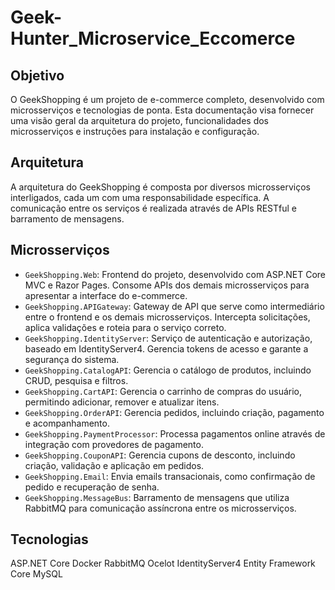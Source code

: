 # Geek-Hunter_Microservice_Eccomerce

## Objetivo

O GeekShopping é um projeto de e-commerce completo, desenvolvido com microsserviços e tecnologias de ponta. Esta documentação visa fornecer uma visão geral da arquitetura do projeto, funcionalidades dos microsserviços e instruções para instalação e configuração.

## Arquitetura

A arquitetura do GeekShopping é composta por diversos microsserviços interligados, cada um com uma responsabilidade específica. A comunicação entre os serviços é realizada através de APIs RESTful e barramento de mensagens.

## Microsserviços

- `GeekShopping.Web`: Frontend do projeto, desenvolvido com ASP.NET Core MVC e Razor Pages. Consome APIs dos demais microsserviços para apresentar a interface do e-commerce.
- `GeekShopping.APIGateway`: Gateway de API que serve como intermediário entre o frontend e os demais microsserviços. Intercepta solicitações, aplica validações e roteia para o serviço correto.
- `GeekShopping.IdentityServer`: Serviço de autenticação e autorização, baseado em IdentityServer4. Gerencia tokens de acesso e garante a segurança do sistema.
- `GeekShopping.CatalogAPI`: Gerencia o catálogo de produtos, incluindo CRUD, pesquisa e filtros.
- `GeekShopping.CartAPI`: Gerencia o carrinho de compras do usuário, permitindo adicionar, remover e atualizar itens.
- `GeekShopping.OrderAPI`: Gerencia pedidos, incluindo criação, pagamento e acompanhamento.
- `GeekShopping.PaymentProcessor`: Processa pagamentos online através de integração com provedores de pagamento.
- `GeekShopping.CouponAPI`: Gerencia cupons de desconto, incluindo criação, validação e aplicação em pedidos.
- `GeekShopping.Email`: Envia emails transacionais, como confirmação de pedido e recuperação de senha.
- `GeekShopping.MessageBus`: Barramento de mensagens que utiliza RabbitMQ para comunicação assíncrona entre os microsserviços.

## Tecnologias

ASP.NET Core
Docker
RabbitMQ
Ocelot
IdentityServer4
Entity Framework Core
MySQL
